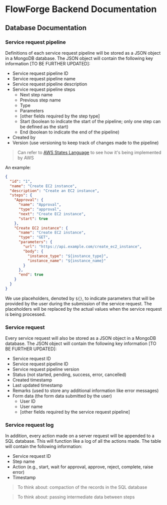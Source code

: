 # FlowForge Backend Documentation

## Database Documentation

### Service request pipeline

Definitions of each service request pipeline will be stored as a JSON object in a MongoDB database.
The JSON object will contain the following key information [TO BE FURTHER UPDATED]:

- Service request pipeline ID
- Service request pipeline name
- Service request pipeline description
- Service request pipeline steps
  - Next step name
  - Previous step name
  - Type
  - Parameters
  - [other fields required by the step type]
  - Start (boolean to indicate the start of the pipeline; only one step can be defined as the start)
  - End (boolean to indicate the end of the pipeline)
- Created by
- Version (use versioning to keep track of changes made to the pipeline)

> Can refer to [AWS States Language](https://docs.aws.amazon.com/step-functions/latest/dg/concepts-amazon-states-language.html) to see how it's being implemented by AWS

An example:

```json
{
  "id": "1",
  "name": "Create EC2 instance",
  "description": "Create an EC2 instance",
  "steps": {
    "Approval": {
      "name": "Approval",
      "type": "approval",
      "next": "Create EC2 instance",
      "start": true
    },
    "Create EC2 instance": {
      "name": "Create EC2 instance",
      "type": "GET",
      "parameters": {
        "url": "https://api.example.com/create_ec2_instance",
        "body": {
          "instance_type": "${instance_type}",
          "instance_name": "${instance_name}"
        }
      },
      "end": true
    }
  }
}
```

We use placeholders, denoted by `${}`, to indicate parameters that will be provided by the user during the submission of the service request. The placeholders will be replaced by the actual values when the service request is being processed.

### Service request

Every service request will also be stored as a JSON object in a MongoDB database. The JSON object will contain the following key information [TO BE FURTHER UPDATED]:

- Service request ID
- Service request pipeline ID
- Service request pipeline version
- Status (not started, pending, success, error, cancelled)
- Created timestamp
- Last updated timestamp
- Remarks (used to store any additional information like error messages)
- Form data (the form data submitted by the user)
  - User ID
  - User name
  - [other fields required by the service request pipeline]

### Service request log

In addition, every action made on a server request will be appended to a SQL database. This will function like a log of all the actions made. The table will contain the following information:

- Service request ID
- Step name
- Action (e.g., start, wait for approval, approve, reject, complete, raise error)
- Timestamp

> To think about: compaction of the records in the SQL database

> To think about: passing intermediate data between steps
